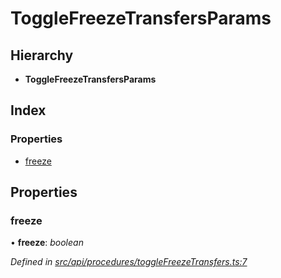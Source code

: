 # ToggleFreezeTransfersParams

## Hierarchy

* **ToggleFreezeTransfersParams**

## Index

### Properties

* [freeze](togglefreezetransfersparams.md#freeze)

## Properties

### freeze

• **freeze**: _boolean_

_Defined in_ [_src/api/procedures/toggleFreezeTransfers.ts:7_](https://github.com/PolymathNetwork/polymesh-sdk/blob/7362b318/src/api/procedures/toggleFreezeTransfers.ts#L7)

